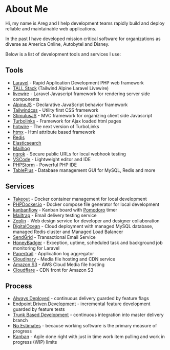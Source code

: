 # About Me

Hi, my name is Areg and I help development teams rapidly build and deploy reliable and maintainable web applications.

In the past I have developed mission critical software for organizations as diverse as America Online, Autobytel and Disney.

Below is a list of development tools and services I use:

## Tools

- [Laravel](https://laravel.com) - Rapid Application Development PHP web framework
- [TALL Stack](https://tallstack.dev/) (Tailwind Alpine Laravel Livewire)
- [livewire](https://laravel-livewire.com) - Laravel Javascript framework for rendering server side components
- [AlpineJS](https://laravel-livewire.com/docs/alpine-js) - Declarative JavaScript behavior framework
- [Tailwindcss](https://tailwindcss.com/) - Utility first CSS framework
- [StimulusJS](https://stimulusjs.org) - MVC framework for organizing client side Javascript
- [Turbolinks](https://github.com/turbolinks/turbolinks) - Framework for Ajax loaded html pages
- [hotwire](https://hotwire.dev/) - The next version of TurboLinks
- [htmx](https://htmx.org) - Html attribute based framework
- [Redis](https://redis.io/)
- [Elasticsearch](https://www.elastic.co/what-is/elasticsearch)
- [Mailhog](https://blog.mailtrap.io/mailhog-explained/)
- [ngrok](https://ngrok.com/) - Secure public URLs for local webhook testing
- [VSCode](https://code.visualstudio.com/) - Lightweight editor and IDE
- [PHPStorm](https://www.jetbrains.com/phpstorm/) - Powerful PHP IDE
- [TablePlus](https://tableplus.com/) - Database management GUI for MySQL, Redis and more

## Services

- [Takeout](https://github.com/tighten/takeout) - Docker container management for local development
- [PHPDocker.io](https://phpdocker.io/) - Docker compose file generator for local development
- [kanbanflow](https://kanbanflow.com/) - Kanban board with [Pomodoro](https://en.wikipedia.org/wiki/Pomodoro_Technique) timer
- [Mailtrap](https://mailtrap.io) - Email delivery testing service
- [Zeplin](https://zeplin.io/) - Web design service for developer and designer collaboration
- [DigitalOcean](https://www.digitalocean.com/) - Cloud deployment with managed MySQL database, managed Redis cluster and Managed Load Balancer
- [SendGrid](https://sendgrid.com/) - Transactional Email Service
- [HoneyBadger](https://www.honeybadger.io/for/laravel/) - Exception, uptime, scheduled task and background job monitoring for Laravel
- [Papertrail](https://www.papertrail.com/) - Application log aggregator
- [Cloudinary](https://cloudinary.com/) - Media file hosting and CDN service
- [Amazon S3](https://aws.amazon.com/s3/) - AWS Cloud Media file hosting
- [Cloudflare](https://cloudflare.com) - CDN front for Amazon S3

## Process

- [Always Deployed](https://alwaysdeployed.com) - continuous delivery guarded by feature flags
- [Endpoint Driven Development](https://alwaysdeployed.com/endpoint-driven-development) - incremental feature development guarded by feature tests
- [Trunk Based Development](https://trunkbaseddevelopment.com) - continuous integration into master delivery branch
- [No Estimates](http://ronjeffries.com/xprog/articles/the-noestimates-movement) - because working software is the primary measure of progress
- [Kanban](https://www.atlassian.com/agile/kanban) - Agile done right with just in time work item pulling and work in progress (WIP) limits
